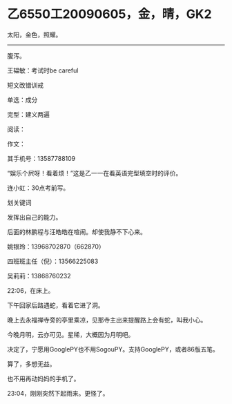 # 乙6550工20090605，金，晴，GK2

太阳，金色，照耀。

----

腹泻。

王韫敏：考试时be careful

短文改错训戒

单选：成分

完型：建义两遍

阅读：

作文：

其手机号：13587788109

“娱乐个屄呀！看着烦！”这是乙一一在看英语完型填空时的评价。

连小虹：30点考前写。

划关键词

发挥出自己的能力。

后面的林鹏程与汪皓皓在喧闹。却使我静不下心来。

姚银玲：13968702870（662870）

四班班主任（倪）：13566225083

吴莉莉：13868760232

22:06，在床上。

下午回家后路遇蛇，看着它进了洞。

晚上去永福禅寺旁的亭里乘凉，见那寺主出来提醒路上会有蛇，叫我小心。

今晚月明，云亦可见。星稀，大概因为月明吧。

决定了，宁愿用GooglePY也不用SogouPY。支持GooglePY，或者86版五笔。

算了，多想无益。

也不用再动妈妈的手机了。

23:04，刚刚突然下起雨来。更怪了。
